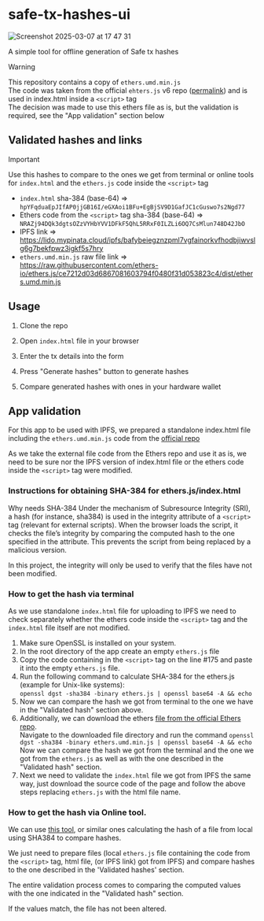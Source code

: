 # safe-tx-hashes-ui

![Screenshot 2025-03-07 at 17 47 31](https://github.com/user-attachments/assets/ae863272-c106-4b05-a474-44460f4be199)

A simple tool for offline generation of Safe tx hashes

> [!WARNING]  
> This repository contains a copy of `ethers.umd.min.js`  
> The code was taken from the official `ehters.js` v6 repo ([permalink](https://github.com/ethers-io/ethers.js/blob/ce7212d03d6867081603794f0480f31d053823c4/dist/ethers.umd.min.js)) and is used in index.html inside a `<script>` tag  
> The decision was made to use this ethers file as is, but the validation is required, see the "App validation" section below 


## Validated hashes and links 
> [!IMPORTANT]  
> Use this hashes to compare to the ones we get from terminal or online tools for `index.html` and the `ethers.js` code inside the `<script>` tag

- `index.html` sha-384 (base-64) => `hpYFqduaEpJIfAP0jjGB16I/eGXAoi1BFu+EgBjSV9D1GafJC1cGuswo7s2Ngd77`  
- Ethers code from the `<script>` tag sha-384 (base-64) => `NRAZj94DQk3dgtsOZzVYHbYVV1DFkF5QhL5RRxF0ILZLi6OQ7CsMlun748D42JbO`  
- IPFS link => https://lido.mypinata.cloud/ipfs/bafybeiegznzpml7vgfainorkvfhodbjiwvslg6g7bekfpwz3igkf5s7hry
- `ethers.umd.min.js` raw file link => https://raw.githubusercontent.com/ethers-io/ethers.js/ce7212d03d6867081603794f0480f31d053823c4/dist/ethers.umd.min.js


## Usage

1. Clone the repo

2. Open `index.html` file in your browser

3. Enter the tx details into the form

4. Press "Generate hashes" button to generate hashes

5. Compare generated hashes with ones in your hardware wallet

## App validation

For this app to be used with IPFS, we prepared a standalone index.html file including the `ethers.umd.min.js` code from
the [official repo](https://github.com/ethers-io/ethers.js/blob/ce7212d03d6867081603794f0480f31d053823c4/dist/ethers.umd.min.js)

As we take the external file code from the Ethers repo and use it as is, we need to be sure nor the IPFS version of index.html file or the ethers code inside the `<script>` tag were modified.


### Instructions for obtaining SHA-384 for ethers.js/index.html
Why needs SHA-384
Under the mechanism of Subresource Integrity (SRI), a hash (for instance, sha384) is used in the integrity attribute of a `<script>` tag (relevant for external scripts). When the browser loads the script, it checks the file’s integrity by comparing the computed hash to the one specified in the attribute. This prevents the script from being replaced by a malicious version.

In this project, the integrity will only be used to verify that the files have not been modified.

### How to get the hash via terminal

As we use standalone `index.html` file for uploading to IPFS we need to check separately whether the ethers code inside the `<script>` tag and the `index.html` file itself are not modified.

1. Make sure OpenSSL is installed on your system.
2. In the root directory of the app create an empty `ethers.js` file
3. Copy the code containing in the `<script>` tag on the line #175 and paste it into the empty `ethers.js` file.
4. Run the following command to calculate SHA-384 for the ethers.js (example for Unix-like systems):  
`openssl dgst -sha384 -binary ethers.js | openssl base64 -A && echo`
5. Now we can compare the hash we got from terminal to the one we have in the "Validated hash" section above. 
6. Additionally, we can download the ethers [file from the official Ethers repo](https://github.com/ethers-io/ethers.js/blob/ce7212d03d6867081603794f0480f31d053823c4/dist/ethers.umd.min.js).  
Navigate to the downloaded file directory and run the command `openssl dgst -sha384 -binary ethers.umd.min.js | openssl base64 -A && echo`  
Now we can compare the hash we got from the terminal and the one we got from the `ethers.js` as well as with the one described in the "Validated hash" section.
7. Next we need to validate the `index.html` file we got from IPFS the same way, just download the source code of the page and follow the above steps replacing `ethers.js` with the html file name.


### How to get the hash via Online tool. 

We can use [this tool](https://emn178.github.io/online-tools/sha384_file_hash.html), or similar ones calculating the hash of a file from local using SHA384 to compare hashes. 

We just need to prepare files (local `ethers.js` file containing the code from the `<script>` tag, html file, (or IPFS link) got from IPFS) and compare hashes to the one described in the 'Validated hashes' section.  

The entire validation process comes to comparing the computed values with the one indicated in the "Validated hash" section.

If the values match, the file has not been altered.



